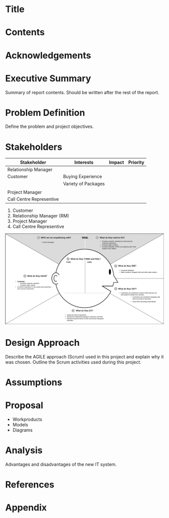 # Title
# Contents
# Acknowledgements
# Executive Summary
Summary of report contents. Should be written after the rest of the report.

# Problem Definition
Define the problem and project objectives.

# Stakeholders
|   Stakeholder           |   Interests              |     Impact     | Priority |
|-------------------------|--------------------------|----------------|----------|
| Relationship Manager    |                          |                |          |
|     Customer            | Buying Experience        |                |          |
|                         | Variety of Packages      |                |          |
|                         |                          |                |          |
| Project Manager         |                          |                |          |
| Call Centre Representive|

1. Customer
2. Relationship Manager (RM)
3. Project Manager
4. Call Centre Representive

![Empathy Map - Branch Manager](/assets/Empathy%20Map%20-%20Branch%20Manager.png)

# Design Approach
Describe the AGILE approach (Scrum) used in this project and explain why it was chosen. Outline the Scrum activities used during this project.

# Assumptions
# Proposal

* Workproducts
* Models
* Diagrams

# Analysis
Advantages and disadvantages of the new IT system.

# References
# Appendix
